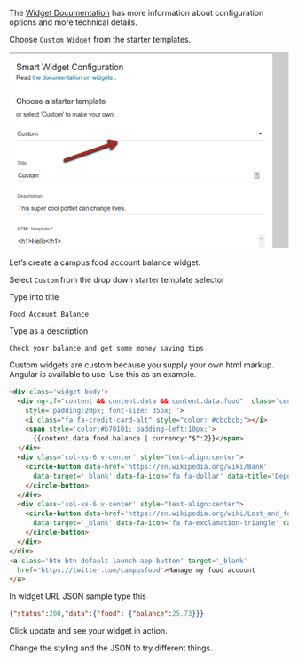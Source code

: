 The 
[Widget Documentation](http://uw-madison-doit.github.io/uw-frame/widgets.html) 
has more information about configuration options and more technical details.

Choose `Custom Widget` from the starter templates.

![Image of the template dropdown](img/selectorDropDown.png)

Let’s create a campus food account balance widget.

Select `Custom` from the drop down starter template selector

Type into title
```
Food Account Balance
```

Type as a description
```
Check your balance and get some money saving tips
``` 

Custom widgets are custom because you supply your own html markup.  Angular is
available to use.  Use this as an example.

```html
<div class='widget-body'>
  <div ng-if="content && content.data && content.data.food"  class='center' 
    style='padding:20px; font-size: 35px; '>
    <i class="fa fa-credit-card-alt" style="color: #cbcbcb;"></i>
    <span style='color:#b70101; padding-left:10px;'>
      {{content.data.food.balance | currency:"$":2}}</span>
  </div>
  <div class='col-xs-6 v-center' style="text-align:center">
    <circle-button data-href='https://en.wikipedia.org/wiki/Bank' 
      data-target='_blank' data-fa-icon='fa fa-dollar' data-title='Deposit money'>
    </circle-button>
  </div>
  <div class='col-xs-6 v-center' style="text-align:center">
    <circle-button data-href='https://en.wikipedia.org/wiki/Lost_and_found' 
      data-target='_blank' data-fa-icon='fa fa-exclamation-triangle' data-title='Report lost card'>
    </circle-button>
  </div>
</div>
<a class='btn btn-default launch-app-button' target='_blank' 
  href='https://twitter.com/campusfood'>Manage my food account
</a>
```

In widget URL JSON sample type this

```json
{"status":200,"data":{"food": {"balance":25.73}}}
```

Click update and see your widget in action.

Change the styling and the JSON to try different things. 
